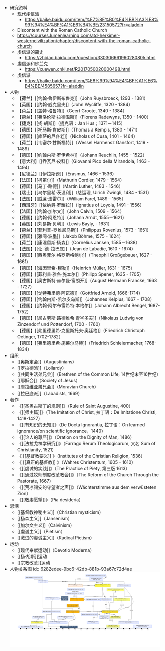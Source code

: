 - 研究资料
	- 现代虔信派
		- https://baike.baidu.com/item/%E7%8E%B0%E4%BB%A3%E8%99%94%E4%BF%A1%E6%B4%BE/23150572?fr=aladdin
	- Discontent with the Roman Catholic Church
	- https://courses.lumenlearning.com/atd-herkimer-westerncivilization/chapter/discontent-with-the-roman-catholic-church
	- 虔信派的简史
		- https://zhidao.baidu.com/question/330306661960280805.html
	- 虔信派和佛兰克
		- https://xuewen.cnki.net/R2017050020000498.html
	- 虔信派
		- https://baike.baidu.com/item/%E8%99%94%E4%BF%A1%E6%B4%BE/4585657?fr=aladdin
- 人物
	- 【荷兰】[[约翰·鲁伊斯布鲁克]]（John Ruysbroeck, 1293 - 1381）
	- 【英国】[[约翰·威克里夫]]（John Wycliffe, 1320 - 1384）
	- 【荷兰】[[盖特·格鲁特]]（Geert Groote, 1340 - 1384）
	- 【荷兰】[[弗洛伦斯·拉德温斯]]（Florens Radewyns, 1350 - 1400）
	- 【捷克】[[扬·胡斯]]（捷克语：Jan Hus；1371－1415）
	- 【德国】[[托马斯·肯皮斯]]（Thomas à Kempis, 1380 - 1471）
	- 【德国】[[库萨的尼各老]]（Nicholas of Cusa, 1401 - 1464）
	- 【荷兰】[[韦塞尔·甘斯福特]]（Wessel Harmensz Gansfort, 1419 - 1489）
	- 【德国】[[约翰内斯·罗伊希林]]（Johann Reuchlin, 1455 - 1522）
	- 【意大利】[[乔瓦尼·皮科]]（Giovanni Pico della Mirandola, 1463 - 1494）
	- 【尼德兰】[[伊拉斯谟]]（Erasmus, 1466 - 1536）
	- 【法国】[[柯第尔]]（Mathurin Cordier, 1479 - 1564）
	- 【德国】[[马丁·路德]]（Martin Luther, 1483 - 1546）
	- 【瑞士】[[乌尔里希·茨温利]]（慈运理, Ulrich Zwingli, 1484 - 1531）
	- 【法国】[[威廉·法雷尔]]（William Farel, 1489－1565）
	- 【西班牙】[[依纳爵·罗耀拉]]（Ignatius of Loyola, 1491 - 1556）
	- 【法国】[[约翰·加尔文]]（John Calvin, 1509 - 1564）
	- 【德国】[[约翰·阿恩特]]（Johann Arndt, 1555－1621）
	- 【英国】[[刘易斯·贝利]]（Lewis Bayly, - 1631）
	- 【荷兰】[[菲利普-罗维尼乌斯]]（Philippus Rovenius, 1573 - 1651）
	- 【德国】[[雅阁·波墨]]（Jakob Böhme, 1575 - 1624）
	- 【荷兰】[[康涅留斯·杨森]]（Cornelius Jansen, 1585－1638）
	- 【法国】[[让-德-拉巴底]]（Jean de Labadie, 1610 - 1674）
	- 【德国】[[西奥菲尔·格罗斯格鲍尔]]（Theophil Großgebauer, 1627 - 1661）
	- 【德国】[[海因里希-穆勒]]（Heinrich Müller, 1631 - 1675）
	- 【德国】[[菲利普·雅各·施本尔]]（Philipp Spener, 1635 - 1705）
	- 【德国】[[奥古斯特·赫尔曼·富朗开]]（August Hermann Francke, 1663 - 1727）
	- 【德国】[[戈特弗里德·阿诺德]]（Gottfried Arnold, 1666-1714）
	- 【德国】[[约翰内斯-凯尔皮乌斯]]（Johannes Kelpius, 1667 – 1708）
	- 【德国】[[约翰·阿尔布雷希特·本格尔]]（Johann Albrecht Bengel, 1687-1752）
	- 【德国】[[尼古劳斯·路德维希·青岑多夫]]（Nikolaus Ludwig von Zinzendorf und Pottendorf, 1700 - 1760）
	- 【德国】[[弗里德里希·克里斯托夫·奥廷格]]（Friedrich Christoph Oetinger, 1702-1782）
	- 【德国】[[弗里德里希·施莱尔马赫]]（Friedrich Schleiermacher, 1768-1834）
- 组织
	- [[奥斯定会]]（Augustinians）
	- [[罗拉德派]]（Lollardy）
	- [[共同生活弟兄会]]（Brethren of the Common Life, 14世纪末至16世纪）
	- [[耶稣会]]（Society of Jesus）
	- [[摩拉维亚弟兄会]]（Moravian Church）
	- [[拉巴底派]]（Labadists, 1669）
- 著作
	- 《[[圣奥古斯丁的规则]]》（Rule of Saint Augustine, 400）
	- 《[[师主篇]]》（The Imitation of Christ, 拉丁语：De Imitatione Christi, 1418-1427）
	- 《[[有知识的无知]]》（De Docta Ignorantia, 拉丁语：On learned ignorance/on scientific ignorance，1440）
	- 《[[论人的尊严]]》（Oration on the Dignity of Man, 1486）
	- 《[[法拉戈神学研究]]》（Farrago Rerum Theologicarum, 又名 Sum of Christianity, 1521）
	- 《 [[基督教要义]] 》（Institutes of the Christian Religion, 1536）
	- 《 [[真正的基督教]] 》（Wahres Christentum, 1605 - 1610）
	- 《[[虔诚的实践]]》（The Practice of Piety, 第三版 1613）
	- 《[[通过牧师制度改革教会]]》（The Reform of the Church Through the Pastorate, 1667）
	- 《[[荒凉锡安的守望者之声]]》（Wächterstimme aus dem verwüsteten Zion）
	- 《[[敬虔愿望]]》（Pia desideria）
- 思潮
	- [[基督教神秘主义]]（Christian mysticism）
	- [[杨森主义]]（Jansenism）
	- [[加尔文主义]]（Calvinism）
	- [[虔诚主义]]（Pietism）
	- [[激进的虔诚主义]]（Radical Pietism）
- 运动
	- [[现代奉献运动]]（Devotio Moderna）
	- [[扬·胡斯]]运动
	- [[宗教改革]]运动
- 人物关系图
  id:: 6282edee-9bc6-42db-881b-93a67c72d4ae
  ![fS0jZFkAydzCaZ5PF3D4Xw.png](../assets/fS0jZFkAydzCaZ5PF3D4Xw_1652755257464_0.png)